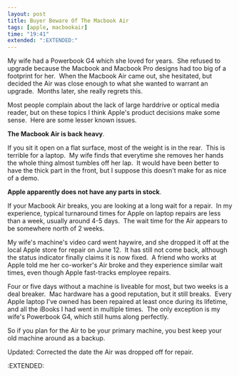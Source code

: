 ```yaml
---
layout: post
title: Buyer Beware Of The Macbook Air
tags: [apple, macbookair]
time: "19:41"
extended: ":EXTENDED:"
---
```


My wife had a Powerbook G4 which she loved for years.  She refused to upgrade because the Macbook and Macbook Pro designs had too big of a footprint for her.  When the Macbook Air came out, she hesitated, but decided the Air was close enough to what she wanted to warrant an upgrade.  Months later, she really regrets this.

Most people complain about the lack of large harddrive or optical media reader, but on these topics I think Apple's product decisions make some sense.  Here are some lesser known issues.

<strong>The Macbook Air is back heavy</strong>.

If you sit it open on a flat surface, most of the weight is in the rear.  This is terrible for a laptop.  My wife finds that everytime she removes her hands the whole thing almost tumbles off her lap.  It would have been better to have the thick part in the front, but I suppose this doesn't make for as nice of a demo.

<strong>Apple apparently does not have any parts in stock</strong>.

If your Macbook Air breaks, you are looking at a long wait for a repair.  In my experience, typical turnaround times for Apple on laptop repairs are less than a week, usually around 4-5 days.  The wait time for the Air appears to be somewhere north of 2 weeks.

My wife's machine's video card went haywire, and she dropped it off at the local Apple store for repair on June 12.  It has still not come back, although the status indicator finally claims it is now fixed.  A friend who works at Apple told me her co-worker's Air broke and they experience similar wait times, even though Apple fast-tracks employee repairs.

Four or five days without a machine is liveable for most, but two weeks is a deal breaker.  Mac hardware has a good reputation, but it still breaks.  Every Apple laptop I've owned has been repaired at least once during its lifetime, and all the iBooks I had went in multiple times.  The only exception is my wife's Powerbook G4, which still hums along perfectly.

So if you plan for the Air to be your primary machine, you best keep your old machine around as a backup.

Updated: Corrected the date the Air was dropped off for repair.

:EXTENDED:


